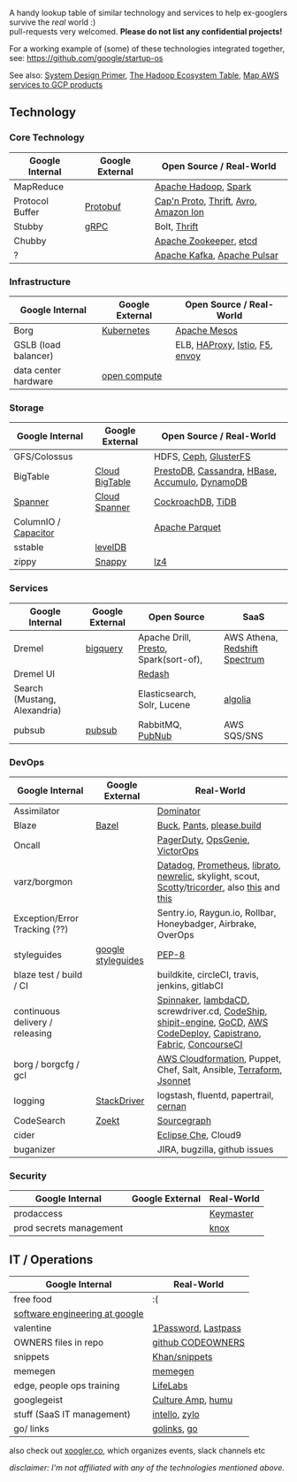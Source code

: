 A handy lookup table of similar technology and services to help ex-googlers survive the *real* world :)  
pull-requests very welcomed. __Please do not list any confidential projects!__

For a working example of (some) of these technologies integrated together, see:
https://github.com/google/startup-os

See also: [System Design Primer](https://github.com/donnemartin/system-design-primer), [The Hadoop Ecosystem Table](https://hadoopecosystemtable.github.io/), [Map AWS services to GCP products](https://cloud.google.com/free/docs/map-aws-google-cloud-platform)

## Technology

### Core Technology

| Google Internal   | Google External   |  Open Source / Real-World  |
| -------------     |  -------------       |-------------  |
| MapReduce         |     | [Apache Hadoop](https://github.com/apache/hadoop), [Spark](https://github.com/apache/spark)  |
| Protocol Buffer   | [Protobuf](https://github.com/google/protobuf)    | [Cap'n Proto](https://capnproto.org/), [Thrift](https://github.com/apache/thrift), [Avro](https://github.com/apache/avro), [Amazon Ion](https://amzn.github.io/ion-docs/)    |
| Stubby | [gRPC](https://github.com/grpc/grpc) | Bolt, [Thrift](https://github.com/apache/thrift) |
| Chubby            |      | [Apache Zookeeper](https://github.com/apache/zookeeper), [etcd](https://github.com/coreos/etcd)      |
| ? | | [Apache Kafka](https://github.com/apache/kafka), [Apache Pulsar](https://github.com/apache/incubator-pulsar) |


### Infrastructure

| Google Internal   | Google External   |  Open Source / Real-World  |
| -------------     |  -------------       |-------------  |
| Borg              | [Kubernetes](https://kubernetes.io/) | [Apache Mesos](https://github.com/apache/mesos) |
| GSLB (load balancer)| | ELB, [HAProxy](http://www.haproxy.org/), [Istio](https://istio.io/), [F5](https://f5.com/products/big-ip), [envoy](https://github.com/lyft/envoy) |
| data center hardware | [open compute](http://www.opencompute.org/) |  |


### Storage

| Google Internal  | Google External | Open Source / Real-World  |
| -------------|------------ |-------------|
| GFS/Colossus| | HDFS, [Ceph](https://ceph.com), [GlusterFS](https://www.gluster.org) |
| BigTable     | [Cloud BigTable](https://cloud.google.com/bigtable)  | [PrestoDB](https://prestodb.io/), [Cassandra](https://github.com/apache/cassandra), [HBase](https://github.com/apache/hbase), [Accumulo](https://github.com/apache/accumulo), [DynamoDB](https://aws.amazon.com/dynamodb) |
| [Spanner](http://research.google.com/archive/spanner.html)   | [Cloud Spanner](https://cloud.google.com/spanner/) | [CockroachDB](https://github.com/cockroachdb/cockroach), [TiDB](https://github.com/pingcap/tidb) |
| ColumnIO / [Capacitor](https://cloud.google.com/blog/big-data/2016/04/inside-capacitor-bigquerys-next-generation-columnar-storage-format) | | [Apache Parquet](http://parquet.apache.org) |
| sstable | [levelDB](https://github.com/google/leveldb) | |
| zippy | [Snappy](https://github.com/google/snappy) | [lz4](https://github.com/lz4/lz4) |


### Services

| Google Internal  | Google External | Open Source | SaaS |
| -------------|------------ |-------------|-------------|
| Dremel       |   [bigquery](https://cloud.google.com/bigquery/)     | Apache Drill, [Presto](https://prestodb.io), Spark(sort-of), | AWS Athena, [Redshift Spectrum](https://aws.amazon.com/redshift/spectrum/) |
| Dremel UI    |             | [Redash](https://github.com/getredash/redash) | |
| Search (Mustang, Alexandria) |             | Elasticsearch, Solr, Lucene | [algolia](https://www.algolia.com/) |
| pubsub | [pubsub](https://cloud.google.com/pubsub/docs/overview) | RabbitMQ, [PubNub](https://www.pubnub.com/) | AWS SQS/SNS |

### DevOps
| Google Internal  | Google External | Real-World    |
| -------------|------------ |-------------|
| Assimilator  |             | [Dominator](https://github.com/Symantec/Dominator) |
| Blaze        |  [Bazel](http://bazel.io)          | [Buck](https://buckbuild.com/), [Pants](https://www.pantsbuild.org/), [please.build](https://please.build/) |
| Oncall       |             | [PagerDuty](https://pagerduty.com), [OpsGenie](https://www.opsgenie.com/), [VictorOps](https://victorops.com/) |
| varz/borgmon | | [Datadog](https://www.datadoghq.com/), [Prometheus](https://prometheus.io), [librato](https://www.librato.com), [newrelic](http://newrelic.com), skylight, scout, [Scotty](https://github.com/Symantec/scotty)/[tricorder](https://github.com/Symantec/tricorder), also [this](https://vimeo.com/173610242) and [this](https://prometheus.io/docs/introduction/comparison/) |
| Exception/Error Tracking (??) | | Sentry.io, Raygun.io, Rollbar, Honeybadger, Airbrake, OverOps |
| styleguides | [google styleguides](https://github.com/google/styleguide) | [PEP-8](https://www.python.org/dev/peps/pep-0008/) |
| blaze test / build / CI | | buildkite, circleCI, travis, jenkins, gitlabCI |
| continuous delivery / releasing | | [Spinnaker](https://www.spinnaker.io/), [lambdaCD](http://www.lambda.cd), screwdriver.cd, [CodeShip](https://codeship.com), [shipit-engine](https://github.com/Shopify/shipit-engine), [GoCD](https://www.gocd.org), [AWS CodeDeploy](https://aws.amazon.com/codedeploy/), [Capistrano](http://www.capistranorb.com), [Fabric](http://www.fabfile.org), [ConcourseCI](https://concourse.ci/)|
| borg / borgcfg / gcl || [AWS Cloudformation](https://aws.amazon.com/cloudformation/), Puppet, Chef, Salt, Ansible, [Terraform](https://www.terraform.io), [Jsonnet](http://jsonnet.org/) |
| logging |[StackDriver](https://cloud.google.com/stackdriver/)| logstash, fluentd, papertrail, [cernan](https://github.com/postmates/cernan) |
| CodeSearch   | [Zoekt](https://github.com/google/zoekt) | [Sourcegraph](https://sourcegraph.com) |
| cider |  | [Eclipse Che](https://www.eclipse.org/che/), Cloud9 |
| buganizer | | JIRA, bugzilla, github issues |

### Security
| Google Internal  | Google External | Real-World    |
| -------------|------------ |-------------|
| prodaccess   |             | [Keymaster](https://github.com/Symantec/keymaster) |
| prod secrets management | | [knox](https://github.com/pinterest/knox) |

## IT / Operations
| Google Internal  |   Real-World  |
| -------------    | ------------- |
| free food        |   :(          |
| [software engineering at google](https://arxiv.org/ftp/arxiv/papers/1702/1702.01715.pdf) | |
| valentine        | [1Password](https://support.1password.com/create-share-vaults/), [Lastpass](http://lastpass.com)|
| OWNERS files in repo     | [github CODEOWNERS](https://github.com/blog/2392-introducing-code-owners) |
| snippets | [Khan/snippets](https://github.com/Khan/snippets) |
| memegen | [memegen](http://www.memegen.com/) |
| edge, people ops training | [LifeLabs](http://lifelabsnewyork.com/) |
| googlegeist | [Culture Amp](https://www.cultureamp.com/), [humu](http://www.humu.com/) |
| stuff (SaaS IT management) | [intello](https://www.intello.io/), [zylo](https://zylo.com/) |
| go/ links | [golinks](https://www.golinks.io/), [go](https://github.com/kellegous/go) |

also check out [xoogler.co](http://xoogler.co/), which organizes events, slack channels etc

*disclaimer: I'm not affiliated with any of the technologies mentioned above.*
